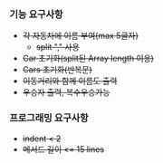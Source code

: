 ### 기능 요구사항
- ~~각 자동차에 이름 부여(max 5글자)~~
  - ~~split "," 사용~~
- ~~Car 초기화(split된 Array length 이용)~~
- ~~Cars 초기화(반복문)~~
- ~~이동거리와 함께 이름도 출력~~
- ~~우승자 출력, 복수우승가능~~

### 프로그래밍 요구사항
- ~~indent < 2~~
- ~~메서드 길이 <= 15 lines~~